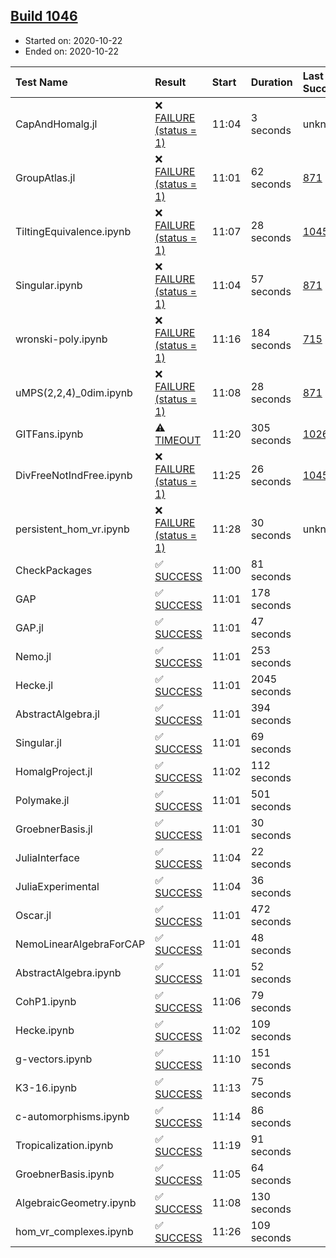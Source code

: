 ## [Build 1046](https://oscarci.mathematik.uni-kl.de/job/oscar-stable/1046/)

* Started on: 2020-10-22
* Ended on: 2020-10-22

| Test Name    | Result | Start | Duration | Last Success | First Failure |
|:-------------|:-------|:------|:---------|:-------------|:--------------|
| CapAndHomalg.jl | ❌ [FAILURE (status = 1)](https://oscarci.mathematik.uni-kl.de/job/oscar-stable/1046/artifact/logs/build-1046/CapAndHomalg.jl.log) | 11:04 | 3 seconds | unknown | unknown |
| GroupAtlas.jl | ❌ [FAILURE (status = 1)](https://oscarci.mathematik.uni-kl.de/job/oscar-stable/1046/artifact/logs/build-1046/GroupAtlas.jl.log) | 11:01 | 62 seconds | [871](https://oscarci.mathematik.uni-kl.de/job/oscar-stable/871/) | [872](https://oscarci.mathematik.uni-kl.de/job/oscar-stable/872/) |
| TiltingEquivalence.ipynb | ❌ [FAILURE (status = 1)](https://oscarci.mathematik.uni-kl.de/job/oscar-stable/1046/artifact/logs/build-1046/TiltingEquivalence.ipynb.log) | 11:07 | 28 seconds | [1045](https://oscarci.mathematik.uni-kl.de/job/oscar-stable/1045/) | [1046](https://oscarci.mathematik.uni-kl.de/job/oscar-stable/1046/) |
| Singular.ipynb | ❌ [FAILURE (status = 1)](https://oscarci.mathematik.uni-kl.de/job/oscar-stable/1046/artifact/logs/build-1046/Singular.ipynb.log) | 11:04 | 57 seconds | [871](https://oscarci.mathematik.uni-kl.de/job/oscar-stable/871/) | [872](https://oscarci.mathematik.uni-kl.de/job/oscar-stable/872/) |
| wronski-poly.ipynb | ❌ [FAILURE (status = 1)](https://oscarci.mathematik.uni-kl.de/job/oscar-stable/1046/artifact/logs/build-1046/wronski-poly.ipynb.log) | 11:16 | 184 seconds | [715](https://oscarci.mathematik.uni-kl.de/job/oscar-stable/715/) | [716](https://oscarci.mathematik.uni-kl.de/job/oscar-stable/716/) |
| uMPS(2,2,4)_0dim.ipynb | ❌ [FAILURE (status = 1)](https://oscarci.mathematik.uni-kl.de/job/oscar-stable/1046/artifact/logs/build-1046/uMPS-2-2-4-_0dim.ipynb.log) | 11:08 | 28 seconds | [871](https://oscarci.mathematik.uni-kl.de/job/oscar-stable/871/) | [872](https://oscarci.mathematik.uni-kl.de/job/oscar-stable/872/) |
| GITFans.ipynb | ⚠ [TIMEOUT](https://oscarci.mathematik.uni-kl.de/job/oscar-stable/1046/artifact/logs/build-1046/GITFans.ipynb.log) | 11:20 | 305 seconds | [1026](https://oscarci.mathematik.uni-kl.de/job/oscar-stable/1026/) | [1027](https://oscarci.mathematik.uni-kl.de/job/oscar-stable/1027/) |
| DivFreeNotIndFree.ipynb | ❌ [FAILURE (status = 1)](https://oscarci.mathematik.uni-kl.de/job/oscar-stable/1046/artifact/logs/build-1046/DivFreeNotIndFree.ipynb.log) | 11:25 | 26 seconds | [1045](https://oscarci.mathematik.uni-kl.de/job/oscar-stable/1045/) | [1046](https://oscarci.mathematik.uni-kl.de/job/oscar-stable/1046/) |
| persistent_hom_vr.ipynb | ❌ [FAILURE (status = 1)](https://oscarci.mathematik.uni-kl.de/job/oscar-stable/1046/artifact/logs/build-1046/persistent_hom_vr.ipynb.log) | 11:28 | 30 seconds | unknown | unknown |
| CheckPackages | ✅ [SUCCESS](https://oscarci.mathematik.uni-kl.de/job/oscar-stable/1046/artifact/logs/build-1046/CheckPackages.log) | 11:00 | 81 seconds |  |  |
| GAP | ✅ [SUCCESS](https://oscarci.mathematik.uni-kl.de/job/oscar-stable/1046/artifact/logs/build-1046/GAP.log) | 11:01 | 178 seconds |  |  |
| GAP.jl | ✅ [SUCCESS](https://oscarci.mathematik.uni-kl.de/job/oscar-stable/1046/artifact/logs/build-1046/GAP.jl.log) | 11:01 | 47 seconds |  |  |
| Nemo.jl | ✅ [SUCCESS](https://oscarci.mathematik.uni-kl.de/job/oscar-stable/1046/artifact/logs/build-1046/Nemo.jl.log) | 11:01 | 253 seconds |  |  |
| Hecke.jl | ✅ [SUCCESS](https://oscarci.mathematik.uni-kl.de/job/oscar-stable/1046/artifact/logs/build-1046/Hecke.jl.log) | 11:01 | 2045 seconds |  |  |
| AbstractAlgebra.jl | ✅ [SUCCESS](https://oscarci.mathematik.uni-kl.de/job/oscar-stable/1046/artifact/logs/build-1046/AbstractAlgebra.jl.log) | 11:01 | 394 seconds |  |  |
| Singular.jl | ✅ [SUCCESS](https://oscarci.mathematik.uni-kl.de/job/oscar-stable/1046/artifact/logs/build-1046/Singular.jl.log) | 11:01 | 69 seconds |  |  |
| HomalgProject.jl | ✅ [SUCCESS](https://oscarci.mathematik.uni-kl.de/job/oscar-stable/1046/artifact/logs/build-1046/HomalgProject.jl.log) | 11:02 | 112 seconds |  |  |
| Polymake.jl | ✅ [SUCCESS](https://oscarci.mathematik.uni-kl.de/job/oscar-stable/1046/artifact/logs/build-1046/Polymake.jl.log) | 11:01 | 501 seconds |  |  |
| GroebnerBasis.jl | ✅ [SUCCESS](https://oscarci.mathematik.uni-kl.de/job/oscar-stable/1046/artifact/logs/build-1046/GroebnerBasis.jl.log) | 11:01 | 30 seconds |  |  |
| JuliaInterface | ✅ [SUCCESS](https://oscarci.mathematik.uni-kl.de/job/oscar-stable/1046/artifact/logs/build-1046/JuliaInterface.log) | 11:04 | 22 seconds |  |  |
| JuliaExperimental | ✅ [SUCCESS](https://oscarci.mathematik.uni-kl.de/job/oscar-stable/1046/artifact/logs/build-1046/JuliaExperimental.log) | 11:04 | 36 seconds |  |  |
| Oscar.jl | ✅ [SUCCESS](https://oscarci.mathematik.uni-kl.de/job/oscar-stable/1046/artifact/logs/build-1046/Oscar.jl.log) | 11:01 | 472 seconds |  |  |
| NemoLinearAlgebraForCAP | ✅ [SUCCESS](https://oscarci.mathematik.uni-kl.de/job/oscar-stable/1046/artifact/logs/build-1046/NemoLinearAlgebraForCAP.log) | 11:01 | 48 seconds |  |  |
| AbstractAlgebra.ipynb | ✅ [SUCCESS](https://oscarci.mathematik.uni-kl.de/job/oscar-stable/1046/artifact/logs/build-1046/AbstractAlgebra.ipynb.log) | 11:01 | 52 seconds |  |  |
| CohP1.ipynb | ✅ [SUCCESS](https://oscarci.mathematik.uni-kl.de/job/oscar-stable/1046/artifact/logs/build-1046/CohP1.ipynb.log) | 11:06 | 79 seconds |  |  |
| Hecke.ipynb | ✅ [SUCCESS](https://oscarci.mathematik.uni-kl.de/job/oscar-stable/1046/artifact/logs/build-1046/Hecke.ipynb.log) | 11:02 | 109 seconds |  |  |
| g-vectors.ipynb | ✅ [SUCCESS](https://oscarci.mathematik.uni-kl.de/job/oscar-stable/1046/artifact/logs/build-1046/g-vectors.ipynb.log) | 11:10 | 151 seconds |  |  |
| K3-16.ipynb | ✅ [SUCCESS](https://oscarci.mathematik.uni-kl.de/job/oscar-stable/1046/artifact/logs/build-1046/K3-16.ipynb.log) | 11:13 | 75 seconds |  |  |
| c-automorphisms.ipynb | ✅ [SUCCESS](https://oscarci.mathematik.uni-kl.de/job/oscar-stable/1046/artifact/logs/build-1046/c-automorphisms.ipynb.log) | 11:14 | 86 seconds |  |  |
| Tropicalization.ipynb | ✅ [SUCCESS](https://oscarci.mathematik.uni-kl.de/job/oscar-stable/1046/artifact/logs/build-1046/Tropicalization.ipynb.log) | 11:19 | 91 seconds |  |  |
| GroebnerBasis.ipynb | ✅ [SUCCESS](https://oscarci.mathematik.uni-kl.de/job/oscar-stable/1046/artifact/logs/build-1046/GroebnerBasis.ipynb.log) | 11:05 | 64 seconds |  |  |
| AlgebraicGeometry.ipynb | ✅ [SUCCESS](https://oscarci.mathematik.uni-kl.de/job/oscar-stable/1046/artifact/logs/build-1046/AlgebraicGeometry.ipynb.log) | 11:08 | 130 seconds |  |  |
| hom_vr_complexes.ipynb | ✅ [SUCCESS](https://oscarci.mathematik.uni-kl.de/job/oscar-stable/1046/artifact/logs/build-1046/hom_vr_complexes.ipynb.log) | 11:26 | 109 seconds |  |  |
